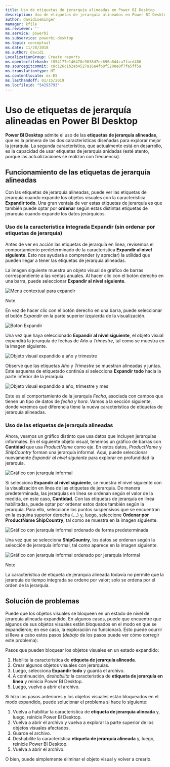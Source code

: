 ```yaml
---
title: Uso de etiquetas de jerarquía alineadas en Power BI Desktop
description: Uso de etiquetas de jerarquía alineadas en Power BI Desktop
author: davidiseminger
manager: kfile
ms.reviewer: ''
ms.service: powerbi
ms.subservice: powerbi-desktop
ms.topic: conceptual
ms.date: 11/28/2018
ms.author: davidi
LocalizationGroup: Create reports
ms.openlocfilehash: f854177e146478c9038d7ec696a8d4ca7facd486
ms.sourcegitcommit: c8c126c1b2ab4527a16a4fb8f5208e0f7fa5ff5a
ms.translationtype: HT
ms.contentlocale: es-ES
ms.lasthandoff: 01/15/2019
ms.locfileid: "54293793"
---
```

# <a name="use-inline-hierarchy-labels-in-power-bi-desktop"></a>Uso de etiquetas de jerarquía alineadas en Power BI Desktop
**Power BI Desktop** admite el uso de las **etiquetas de jerarquía alineadas**, que es la primera de las dos características diseñadas para explorar mejor la jerarquía. La segunda característica, que actualmente está en desarrollo, es la capacidad de usar etiquetas de jerarquía anidadas (esté atento, porque las actualizaciones se realizan con frecuencia).   

## <a name="how-inline-hierarchy-labels-work"></a>Funcionamiento de las etiquetas de jerarquía alineadas
Con las etiquetas de jerarquía alineadas, puede ver las etiquetas de jerarquía cuando expande los objetos visuales con la característica **Expandir todo**. Una gran ventaja de ver estas etiquetas de jerarquía es que también puede optar por **ordenar** según estas distintas etiquetas de jerarquía cuando expande los datos jerárquicos.

### <a name="using-the-built-in-expand-feature-without-sorting-by-hierarchy-labels"></a>Uso de la característica integrada Expandir (sin ordenar por etiquetas de jerarquía)
Antes de ver en acción las etiquetas de jerarquía en línea, revisemos el comportamiento predeterminado de la característica **Expandir al nivel siguiente**. Esto nos ayudará a comprender (y apreciar) la utilidad que pueden llegar a tener las etiquetas de jerarquía alineadas.

La imagen siguiente muestra un objeto visual de gráfico de barras correspondiente a las ventas anuales. Al hacer clic con el botón derecho en una barra, puede seleccionar **Expandir al nivel siguiente**.

![Menú contextual para expandir](media/desktop-inline-hierarchy-labels/desktop-inline-hierarchy-labels-menu.png)

> [!NOTE]
> En vez de hacer clic con el botón derecho en una barra, puede seleccionar el botón *Expandir* en la parte superior izquierda de la visualización.

  ![Botón Expandir](media/desktop-inline-hierarchy-labels/desktop-inline-hierarchy-labels-expand-button-finger.png)


Una vez que haya seleccionado **Expandir al nivel siguiente**, el objeto visual expandirá la jerarquía de fechas de *Año* a *Trimestre*, tal como se muestra en la imagen siguiente.

![Objeto visual expandido a año y trimestre](media/desktop-inline-hierarchy-labels/desktop-inline-hierarchy-labels-qty-year-quarter.png)

Observe que las etiquetas *Año* y *Trimestre* se muestran alineadas y juntas. Este esquema de etiquetado continúa si selecciona **Expandir todo** hacia la parte inferior de la jerarquía.

![Objeto visual expandido a año, trimestre y mes](media/desktop-inline-hierarchy-labels/desktop-inline-hierarchy-labels-qty-year-quarter-month.png)

Este es el comportamiento de la jerarquía *Fecha*, asociada con campos que tienen un tipo de datos de *fecha y hora*. Vamos a la sección siguiente, donde veremos qué diferencia tiene la nueva característica de etiquetas de jerarquía alineadas.

### <a name="using-inline-hierarchy-labels"></a>Uso de las etiquetas de jerarquía alineadas
Ahora, veamos un gráfico distinto que usa datos que incluyen jerarquías informales. En el siguiente objeto visual, tenemos un gráfico de barras con **Cantidad** que usa *ProductName* como eje. En estos datos, *ProductName* y *ShipCountry* forman una jerarquía informal. Aquí, puede seleccionar nuevamente *Expandir al nivel siguiente* para explorar en profundidad la jerarquía.

![Gráfico con jerarquía informal](media/desktop-inline-hierarchy-labels/desktop-inline-hierarchy-labels-informal-top-expand.png)

Si selecciona **Expandir al nivel siguiente**, se muestra el nivel siguiente con la visualización en línea de las etiquetas de jerarquía. De manera predeterminada, las jerarquías en línea se ordenan según el valor de la medida, en este caso, **Cantidad**. Con las etiquetas de jerarquía en línea habilitadas, puede optar por ordenar estos datos también según la jerarquía. Para ello, seleccione los puntos suspensivos que se encuentran en la esquina superior derecha (**…**) y, luego, seleccione **Ordenar por ProductName ShipCountry**, tal como se muestra en la imagen siguiente.

![Gráfico con jerarquía informal ordenado de forma predeterminada](media/desktop-inline-hierarchy-labels/desktop-inline-hierarchy-labels-informal-sort-quantity.png)

Una vez que se selecciona **ShipCountry**, los datos se ordenan según la selección de jerarquía informal, tal como aparece en la imagen siguiente.

![Gráfico con jerarquía informal ordenado por jerarquía informal](media/desktop-inline-hierarchy-labels/desktop-inline-hierarchy-labels-informal-sorted.png)

> [!NOTE]
> La característica de etiqueta de jerarquía alineada todavía no permite que la jerarquía de tiempo integrada se ordene por valor; solo se ordena por el orden de la jerarquía.
> 
> 

## <a name="troubleshooting"></a>Solución de problemas
Puede que los objetos visuales se bloqueen en un estado de nivel de jerarquía alineada expandido. En algunos casos, puede que encuentre que algunos de sus objetos visuales están bloqueados en el modo en que se expandieron; en ese caso, la exploración no funcionará. Esto puede ocurrir si lleva a cabo estos pasos (*debajo* de los pasos puede ver cómo corregir este problema):

Pasos que pueden bloquear los objetos visuales en un estado expandido:

1. Habilita la característica de **etiqueta de jerarquía alineada**.
2. Crear algunos objetos visuales con jerarquías.
3. Luego, selecciona **Expandir todo** y guarda el archivo.
4. A continuación, *deshabilita* la característica de **etiqueta de jerarquía en línea** y reinicia Power BI Desktop.
5. Luego, vuelve a abrir el archivo.

Si hizo los pasos anteriores y los objetos visuales están bloqueados en el modo expandido, puede solucionar el problema si hace lo siguiente:

1. Vuelva a habilitar la característica de **etiqueta de jerarquía alineada** y, luego, reinicie Power BI Desktop.
2. Vuelva a abrir el archivo y vuelva a explorar la parte superior de los objetos visuales afectados.
3. Guarde el archivo.
4. Deshabilite la característica **etiqueta de jerarquía alineada** y, luego, reinicie Power BI Desktop.
5. Vuelva a abrir el archivo.

O bien, puede simplemente eliminar el objeto visual y volver a crearlo.

